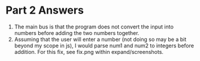 # Part 2 Answers
1. The main bus is that the program does not convert the input into numbers before adding the two numbers together.
2. Assuming that the user will enter a number (not doing so may be a bit beyond my scope in js), I would parse num1 and num2 to integers before addition. For this fix, see fix.png within expand/screenshots.
